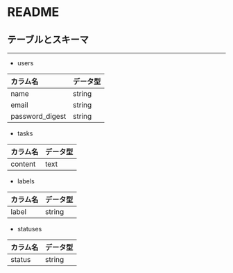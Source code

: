 # README

## テーブルとスキーマ
---
- users

| カラム名  | データ型 |
|:---|:---|
|name|string |
|email |string |
|password_digest |string |

- tasks

| カラム名  | データ型 |
|:---|:---|
|content|text |

- labels

| カラム名  | データ型 |
|:---|:---|
|label|string |

- statuses

| カラム名  | データ型 |
|:---|:---|
|status|string |